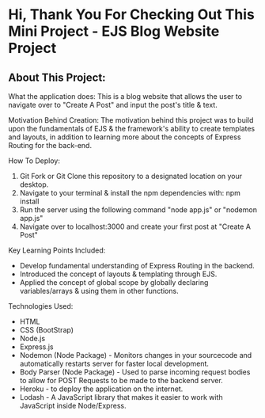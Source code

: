 # Hi, Thank You For Checking Out This Mini Project - EJS Blog Website Project

## About This Project:

What the application does: This is a blog website that allows the user to navigate over to "Create A Post" and input the post's title & text.

Motivation Behind Creation: The motivation behind this project was to build upon the fundamentals of EJS & the framework's ability to create templates and layouts, in addition to learning more about the concepts of Express Routing for the back-end.

How To Deploy:
1) Git Fork or Git Clone this repository to a designated location on your desktop.
2) Navigate to your terminal & install the npm dependencies with: npm install
3) Run the server using the following command "node app.js" or "nodemon app.js" 
4) Navigate over to localhost:3000 and create your first post at "Create A Post"

Key Learning Points Included:
- Develop fundamental understanding of Express Routing in the backend.
- Introduced the concept of layouts & templating through EJS.
- Applied the concept of global scope by globally declaring variables/arrays & using them in other functions.

Technologies Used: 
- HTML
- CSS (BootStrap)
- Node.js
- Express.js 
- Nodemon (Node Package) - Monitors changes in your sourcecode and automatically restarts server for faster local development.
- Body Parser (Node Package) - Used to parse incoming request bodies to allow for POST Requests to be made to the backend server.
- Heroku - to deploy the application on the internet. 
- Lodash - A JavaScript library that makes it easier to work with JavaScript inside Node/Express.

